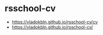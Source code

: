 # rsschool-cv
* https://vladokbln.github.io/rsschool-cv/cv
* https://vladokbln.github.io/rsschool-cv/